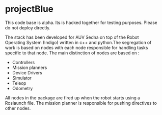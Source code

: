 # projectBlue

This code base is alpha. Its is hacked together for testing purposes. Please do not deploy directly. 

The stack has been developed for AUV Sedna on top of the Robot Operating System (Indigo)  written in c++ and python.The segregation of work is based on nodes with each node responsible for handling tasks specific to that node. The main distinction of nodes are based on :

- Controllers
- Mission planners
- Device Drivers
- Simulator
- Teleop
- Odometry

All nodes in the package are fired up when the robot starts using a Roslaunch file. The mission planner is responsible for pushing directives to other nodes.
